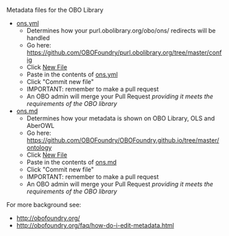Metadata files for the OBO Library

 * [ons.yml](ons.yml)
     * Determines how your purl.obolibrary.org/obo/ons/ redirects will be handled
     * Go here: https://github.com/OBOFoundry/purl.obolibrary.org/tree/master/config
     * Click [New File](https://github.com/OBOFoundry/purl.obolibrary.org/new/master/config)
     * Paste in the contents of [ons.yml](ons.yml)
     * Click "Commit new file"
     * IMPORTANT: remember to make a pull request
     * An OBO admin will merge your Pull Request *providing it meets the requirements of the OBO library*
 * [ons.md](ons.md)
     * Determines how your metadata is shown on OBO Library, OLS and AberOWL
     * Go here: https://github.com/OBOFoundry/OBOFoundry.github.io/tree/master/ontology
     * Click [New File](https://github.com/OBOFoundry/OBOFoundry.github.io/new/master/ontology)
     * Paste in the contents of [ons.md](ons.md)
     * Click "Commit new file"
     * IMPORTANT: remember to make a pull request
     * An OBO admin will merge your Pull Request *providing it meets the requirements of the OBO library*
     
For more background see:

 * http://obofoundry.org/
 * http://obofoundry.org/faq/how-do-i-edit-metadata.html
